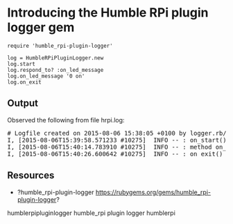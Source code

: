 # Introducing the Humble RPi plugin logger gem

    require 'humble_rpi-plugin-logger'

    log = HumbleRPiPluginLogger.new
    log.start
    log.respond_to? :on_led_message
    log.on_led_message '0 on'
    log.on_exit

## Output

Observed the following from file hrpi.log:

<pre>
# Logfile created on 2015-08-06 15:38:05 +0100 by logger.rb/47272
I, [2015-08-06T15:39:58.571233 #10275]  INFO -- : on_start() invoked
I, [2015-08-06T15:40:14.783910 #10275]  INFO -- : method on_led_message invoked; args: ["0 on"]
I, [2015-08-06T15:40:26.600642 #10275]  INFO -- : on_exit() invoked
</pre>

## Resources

* ?humble_rpi-plugin-logger https://rubygems.org/gems/humble_rpi-plugin-logger?

humblerpipluginlogger humble_rpi plugin logger humblerpi
